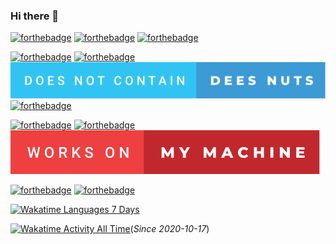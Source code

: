 ### Hi there 👋

[![forthebadge](https://forthebadge.com/images/badges/made-with-crayons.svg)](https://forthebadge.com) [![forthebadge](https://forthebadge.com/images/badges/60-percent-of-the-time-works-every-time.svg)](https://forthebadge.com) [![forthebadge](https://forthebadge.com/images/badges/fuck-it-ship-it.svg)](https://forthebadge.com)

[![forthebadge](https://forthebadge.com/images/badges/it-works-why.svg)](https://forthebadge.com) [![forthebadge](https://forthebadge.com/images/badges/ctrl-c-ctrl-v.svg)](https://forthebadge.com) [![forthebadge](does-not-contain-dees-nuts.svg)](https://forthebadge.com/generator) [![forthebadge](https://forthebadge.com/images/badges/uses-badges.svg)](https://forthebadge.com)

[![forthebadge](https://forthebadge.com/images/badges/not-a-bug-a-feature.svg)](https://forthebadge.com) [![forthebadge](https://forthebadge.com/images/badges/open-source.svg)](https://forthebadge.com) [![forthebadge](works-on-my-machine.svg)](https://forthebadge.com)

[![forthebadge](https://forthebadge.com/images/badges/powered-by-flux-capacitor.svg)](https://forthebadge.com) [![forthebadge](https://forthebadge.com/images/badges/powered-by-black-magic.svg)](https://forthebadge.com)

[![Wakatime Languages 7 Days](https://wakatime.com/share/@Fishezzz/31c71659-0f5d-40dc-a694-b2eaedb2617b.svg)](https://wakatime.com/share/@Fishezzz/31c71659-0f5d-40dc-a694-b2eaedb2617b.svg)

[![Wakatime Activity All Time](https://wakatime.com/share/@Fishezzz/18e8ca00-77cf-4bdb-9548-98d1aec1143f.svg)](https://wakatime.com/share/@Fishezzz/18e8ca00-77cf-4bdb-9548-98d1aec1143f.svg)(*Since 2020-10-17*)

<!--
**Fishezzz/Fishezzz** is a ✨ _special_ ✨ repository because its `README.md` (this file) appears on your GitHub profile.

Here are some ideas to get you started:

- 🔭 I’m currently working on ...
- 🌱 I’m currently learning ...
- 👯 I’m looking to collaborate on ...
- 🤔 I’m looking for help with ...
- 💬 Ask me about ...
- 📫 How to reach me: ...
- 😄 Pronouns: ...
- ⚡ Fun fact: ...
-->

